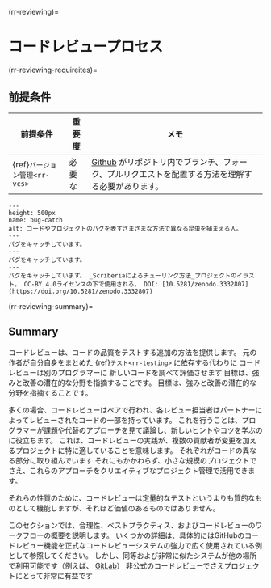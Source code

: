 (rr-reviewing)=
# コードレビュープロセス

(rr-reviewing-requireites)=
## 前提条件

| 前提条件                         | 重要度 | メモ                                                                         |
| ---------------------------- | --- | -------------------------------------------------------------------------- |
| {ref}`バージョン管理<rr-vcs>` | 必要な | [Github](https://github.com) がリポジトリ内でブランチ、フォーク、プルリクエストを配置する方法を理解する必要があります。 |

```{figure} ../figures/bug-catching.*
---
height: 500px
name: bug-catch
alt: コードやプロジェクトのバグを表すさまざまな方法で異なる昆虫を捕まえる人。
---
バグをキャッチしています。
---
バグをキャッチしています。
---
バグをキャッチしています。 _Scriberiaによるチューリング方法_プロジェクトのイラスト。 CC-BY 4.0ライセンスの下で使用される。 DOI: [10.5281/zenodo.3332807](https://doi.org/10.5281/zenodo.3332807)
```

(rr-reviewing-summary)=
## Summary

コードレビューは、コードの品質をテストする追加の方法を提供します。 元の作者が自分自身をまとめた {ref}`テスト<rr-testing>` に依存する代わりに コードレビューは別のプログラマーに 新しいコードを調べて評価させます 目標は、強みと改善の潜在的な分野を指摘することです。 目標は、強みと改善の潜在的な分野を指摘することです。

多くの場合、コードレビューはペアで行われ、各レビュー担当者はパートナーによってレビューされたコードの一部を持っています。 これを行うことは、プログラマーが課題や代替のアプローチを見て議論し、新しいヒントやコツを学ぶのに役立ちます。 これは、コードレビューの実践が、複数の貢献者が変更を加えるプロジェクトに特に適していることを意味します。 それぞれがコードの異なる部分に取り組んでいます それにもかかわらず、小さな規模のプロジェクトでさえ、これらのアプローチをクリエイティブなプロジェクト管理で活用できます。

それらの性質のために、コードレビューは定量的なテストというよりも質的なものとして機能しますが、それほど価値のあるものではありません。

このセクションでは、合理性、ベストプラクティス、およびコードレビューのワークフローの概要を説明します。 いくつかの詳細は、具体的にはGitHubのコードレビュー機能を正式なコードレビューシステムの強力で広く使用されている例として参照してください。 しかし、同等および非常に似たシステムが他の場所で利用可能です（例えば、 [GitLab](https://about.gitlab.com)） 非公式のコードレビューでさえプロジェクトにとって非常に有益です
